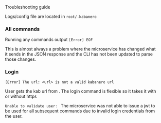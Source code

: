 Troubleshooting guide

Logs/config file are located in `root/.kabanero`


### All commands 
Running any commands output `[Error] EOF`

This is almost always a problem where the microservice has changed what it sends in the JSON response and the CLI has not been updated to parse those changes. 


### Login
`[Error] The url: <url> is not a valid kabanero url`
 
 User gets the kab url from <ask dave where they get it>. The login command is flexible so it takes it with or without https

`Unable to validate user: `
The microservice was not able to issue a jwt to be used for all subsequent commands due to invalid login credentials from the user. 

